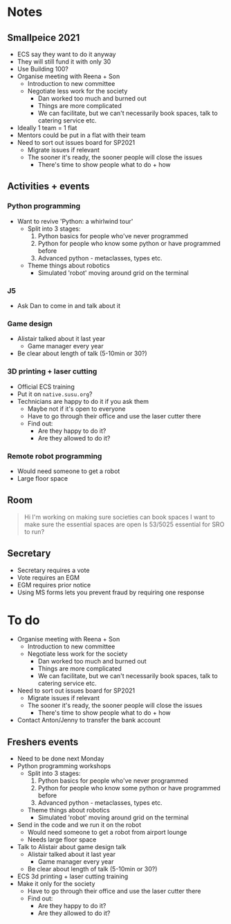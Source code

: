 # Notes

## Smallpeice 2021

- ECS say they want to do it anyway
- They will still fund it with only 30
- Use Building 100?
- Organise meeting with Reena + Son
    - Introduction to new committee
    - Negotiate less work for the society
        - Dan worked too much and burned out
        - Things are more complicated
        - We can facilitate, but we can't necessarily book spaces, talk to catering service etc.
- Ideally 1 team = 1 flat
- Mentors could be put in a flat with their team
- Need to sort out issues board for SP2021
    - Migrate issues if relevant
    - The sooner it's ready, the sooner people will close the issues
        - There's time to show people what to do + how

## Activities + events

### Python programming

- Want to revive 'Python: a whirlwind tour'
    - Split into 3 stages:
        1. Python basics for people who've never programmed
        2. Python for people who know some python or have programmed before
        3. Advanced python - metaclasses, types etc.
    - Theme things about robotics
        - Simulated 'robot' moving around grid on the terminal

### J5

- Ask Dan to come in and talk about it

### Game design

- Alistair talked about it last year
    - Game manager every year
- Be clear about length of talk (5-10min or 30?)

### 3D printing + laser cutting

- Official ECS training
- Put it on `native.susu.org`?
- Technicians are happy to do it if you ask them
    - Maybe not if it's open to everyone
    - Have to go through their office and use the laser cutter there
    - Find out:
        - Are they happy to do it?
        - Are they allowed to do it?

### Remote robot programming

- Would need someone to get a robot
- Large floor space

## Room

> Hi
I'm working on making sure societies can book spaces
I want to make sure the essential spaces are open
Is 53/5025 essential for SRO to run?

## Secretary

- Secretary requires a vote
- Vote requires an EGM
- EGM requires prior notice
- Using MS forms lets you prevent fraud by requiring one response

# To do

- Organise meeting with Reena + Son
    - Introduction to new committee
    - Negotiate less work for the society
        - Dan worked too much and burned out
        - Things are more complicated
        - We can facilitate, but we can't necessarily book spaces, talk to catering service etc.
- Need to sort out issues board for SP2021
    - Migrate issues if relevant
    - The sooner it's ready, the sooner people will close the issues
        - There's time to show people what to do + how
- Contact Anton/Jenny to transfer the bank account

## Freshers events

- Need to be done next Monday
- Python programming workshops
    - Split into 3 stages:
        1. Python basics for people who've never programmed
        2. Python for people who know some python or have programmed before
        3. Advanced python - metaclasses, types etc.
    - Theme things about robotics
        - Simulated 'robot' moving around grid on the terminal
- Send in the code and we run it on the robot
    - Would need someone to get a robot from airport lounge
    - Needs large floor space
- Talk to Alistair about game design talk
    - Alistair talked about it last year
        - Game manager every year
    - Be clear about length of talk (5-10min or 30?)
- ECS 3d printing + laser cutting training
- Make it only for the society
    - Have to go through their office and use the laser cutter there
    - Find out:
        - Are they happy to do it?
        - Are they allowed to do it?

